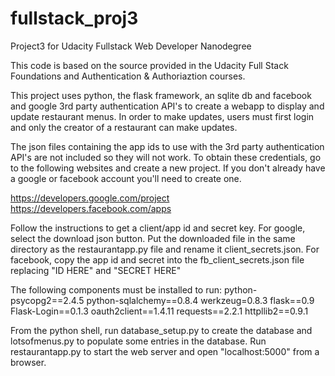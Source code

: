 # fullstack_proj3

Project3 for Udacity Fullstack Web Developer Nanodegree

This code is based on the source provided in the Udacity Full Stack 
Foundations and Authentication & Authoriaztion courses.

This project uses python, the flask framework, an sqlite db 
and facebook and google 3rd party authentication API's to create a webapp to
display and update restaurant menus.  In order to make updates, users must 
first login and only the creator of a restaurant can make updates.

The json files containing the app ids to use with the 3rd party authentication
API's are not included so they will not work. To obtain these credentials, go 
to the following websites and create a new project.  If you don't already have
a google or facebook account you'll need to create one.

https://developers.google.com/project
https://developers.facebook.com/apps

Follow the instructions to get a client/app id and secret key.  For google,
select the download json button.  Put the downloaded file in the same 
directory as the restaurantapp.py file and rename it client_secrets.json.
For facebook, copy the app id and secret into the fb_client_secrets.json file
replacing "ID HERE" and "SECRET HERE"


The following components must be installed to run: 
	python-psycopg2==2.4.5
	python-sqlalchemy==0.8.4
	werkzeug=0.8.3
	flask==0.9
	Flask-Login==0.1.3
	oauth2client==1.4.11
	requests==2.2.1
	httpllib2==0.9.1

From the python shell, run database_setup.py to create the database and 
lotsofmenus.py to populate some entries in the database.  Run
restaurantapp.py to start the web server and open "localhost:5000" from
a browser.

